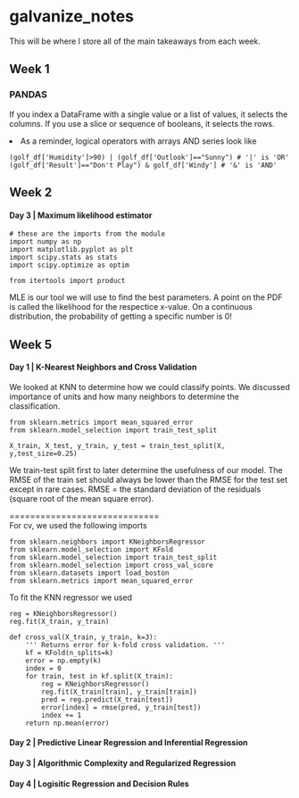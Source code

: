 # galvanize_notes
This will be where I store all of the main takeaways from each week.

## Week 1
### PANDAS
If you index a DataFrame with a single value or a list of values, it selects the columns.
If you use a slice or sequence of booleans, it selects the rows. 
<li> As a reminder, logical operators with arrays AND series look like</li>

```
(golf_df['Humidity']>90) | (golf_df['Outlook']=="Sunny") # '|' is 'OR'
(golf_df['Result']=="Don't Play") & golf_df['Windy'] # '&' is 'AND'
```

## Week 2
#### Day 3 | Maximum likelihood estimator

```
# these are the imports from the module
import numpy as np
import matplotlib.pyplot as plt
import scipy.stats as stats
import scipy.optimize as optim

from itertools import product
```
MLE is our tool we will use to find the best parameters.
A point on the PDF is called the likelihood for the respectice x-value. On a continuous distribution, the probability of getting a specific number is 0!


## Week 5
#### Day 1 | K-Nearest Neighbors and Cross Validation
We looked at KNN to determine how we could classify points. We discussed importance of units and how many neighbors to determine the classification.
```
from sklearn.metrics import mean_squared_error
from sklearn.model_selection import train_test_split

X_train, X_test, y_train, y_test = train_test_split(X, y,test_size=0.25)
```
We train-test split first to later determine the usefulness of our model.
The RMSE of the train set should always be lower than the RMSE for the test set except in rare cases.
RMSE = the standard deviation of the residuals (square root of the mean square error).

=============================    
For cv, we used the following imports
```
from sklearn.neighbors import KNeighborsRegressor
from sklearn.model_selection import KFold
from sklearn.model_selection import train_test_split
from sklearn.model_selection import cross_val_score
from sklearn.datasets import load_boston
from sklearn.metrics import mean_squared_error
```
To fit the KNN regressor we used
```
reg = KNeighborsRegressor()
reg.fit(X_train, y_train)

def cross_val(X_train, y_train, k=3):
    ''' Returns error for k-fold cross validation. '''
    kf = KFold(n_splits=k)
    error = np.empty(k)
    index = 0
    for train, test in kf.split(X_train):
        reg = KNeighborsRegressor()
        reg.fit(X_train[train], y_train[train])
        pred = reg.predict(X_train[test])
        error[index] = rmse(pred, y_train[test])
        index += 1
    return np.mean(error)
```



#### Day 2 | Predictive Linear Regression and Inferential Regression
#### Day 3 | Algorithmic Complexity and Regularized Regression
#### Day 4 | Logisitic Regression and Decision Rules

